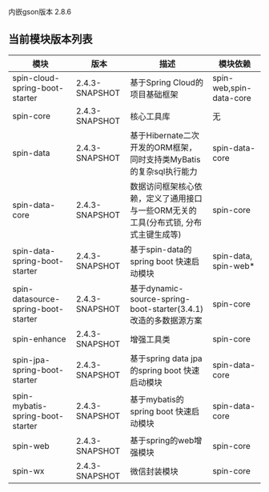 内嵌gson版本 2.8.6

## 当前模块版本列表
|   模块   | 版本             |   描述   |   模块依赖   |
| ---- |----------------| ---- | ---- |
|   spin-cloud-spring-boot-starter   | 2.4.3-SNAPSHOT | 基于Spring Cloud的项目基础框架 | spin-web,spin-data-core |
|   spin-core   | 2.4.3-SNAPSHOT | 核心工具库 | 无 |
|   spin-data   | 2.4.3-SNAPSHOT | 基于Hibernate二次开发的ORM框架，同时支持类MyBatis的复杂sql执行能力 | spin-data-core |
|   spin-data-core   | 2.4.3-SNAPSHOT | 数据访问框架核心依赖，定义了通用接口与一些ORM无关的工具(分布式锁, 分布式主键生成等) | spin-core |
|   spin-data-spring-boot-starter   | 2.4.3-SNAPSHOT | 基于spin-data的spring boot 快速启动模块 | spin-data, spin-web* |
|   spin-datasource-spring-boot-starter   | 2.4.3-SNAPSHOT | 基于dynamic-source-spring-boot-starter(3.4.1)改造的多数据源方案 | spin-core |
|   spin-enhance   | 2.4.3-SNAPSHOT | 增强工具类 | spin-core
|   spin-jpa-spring-boot-starter   | 2.4.3-SNAPSHOT | 基于spring data jpa的spring boot 快速启动模块 | spin-data-core |
|   spin-mybatis-spring-boot-starter   | 2.4.3-SNAPSHOT | 基于mybatis的spring boot 快速启动模块 | spin-data-core |
|   spin-web   | 2.4.3-SNAPSHOT | 基于spring的web增强模块 | spin-core |
|   spin-wx   | 2.4.3-SNAPSHOT | 微信封装模块 | spin-core |

